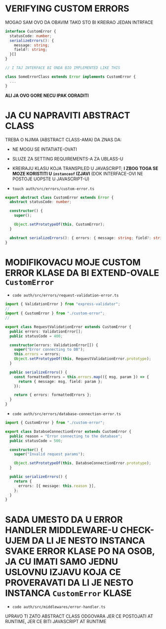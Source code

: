 # VERIFYING CUSTOM ERRORS

MOGAO SAM OVO DA OBAVIM TAKO STO BI KREIRAO JEDAN INTRFACE

```ts
interface CustomError {
  statusCode: number;
  serializeErrors(): {
    message: string;
    field?: string; 
  }[]
}

// I TAJ INTERFACE BI ONDA BIO IMPLEMENTED LIKE THIS

class SomeErrorClass extends Error implements CustomError {
  ...
}
```

**ALI JA OVO GORE NECU IPAK ODRADITI**

# JA CU NAPRAVITI ABSTRACT CLASS

TREBA O NJIMA (ABSTRACT CLASS-AMA) DA ZNAS DA:
- NE MOGU SE INTATIATE-OVATI
- SLUZE ZA SETTING REQUIREMENTS-A ZA UBLASS-U
- KREIRAJU KLASU KOJA TRANSPILED U JAVASCRIPT; **I ZBOG TOGA SE MOZE KORISTITI U `instanceof` IZJAVI** (DOK INTERFACE-OVI NE POSTOJE UOPSTE U JAVASCRIPT-U)

- `touch auth/src/errors/custom-error.ts`

```ts
export abstract class CustomError extends Error {
  abstract statusCode: number;

  constructor() {
    super();

    Object.setPrototypeOf(this, CustomError);
  }

  abstract serializeErrors(): { errors: { message: string; field?: string }[] };
}

```

# MODIFIKOVACU MOJE CUSTOM ERROR KLASE DA BI EXTEND-OVALE `CustomError`

- `code auth/src/errors/request-validation-error.ts`

```ts
import { ValidationError } from "express-validator";
//
import { CustomError } from "./custom-error";
//

export class RequestValidationError extends CustomError {
  public errors: ValidationError[];
  public statusCode = 400;

  constructor(errors: ValidationError[]) {
    super("Error connecting to DB");
    this.errors = errors;
    Object.setPrototypeOf(this, RequestValidationError.prototype);
  }

  public serializeErrors() {
    const formattedErrors = this.errors.map(({ msg, param }) => {
      return { message: msg, field: param };
    });

    return { errors: formattedErrors };
  }
}
```

- `code auth/src/errors/database-connection-error.ts`

```ts
import { CustomError } from "./custom-error";

export class DatabseConnectionError extends CustomError {
  public reason = "Error connecting to the database";
  public statusCode = 500;

  constructor() {
    super("Invalid request params");

    Object.setPrototypeOf(this, DatabseConnectionError.prototype);
  }

  public serializeErrors() {
    return {
      errors: [{ message: this.reason }],
    };
  }
}
```

# SADA UMESTO DA U ERROR HANDLER MIDDLEWARE-U CHECK-UJEM DA LI JE NESTO INSTANCA SVAKE ERROR KLASE PO NA OSOB, JA CU IMATI SAMO JEDNU USLOVNU IZJAVU KOJA CE PROVERAVATI DA LI JE NESTO INSTANCA `CustomError` KLASE

- `code auth/src/middlewares/error-handler.ts`

UPRAVO TI ZATO ABSTRACT CLASS ODGOVARA JER CE POSTOJATI AT RUNTIME, JER CE BITI JAVASCRIPT AT RUNTIME

```ts

```
